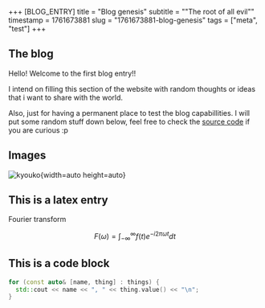 +++
[BLOG_ENTRY]
title = "Blog genesis"
subtitle = "\"The root of all evil\""
timestamp = 1761673881
slug = "1761673881-blog-genesis"
tags = ["meta", "test"]
+++
## The blog
Hello! Welcome to the first blog entry!!

I intend on filling this section of the website with random thoughts or ideas that i want to share
with the world.

Also, just for having a permanent place to test the blog capabillities. I will put some random
stuff down below, feel free to check the [source code](https://github.com/nesktf/website) if
you are curious :p

## Images
![kyouko](%%DIR%%/kyouko_pc.png "Kyouko likes to read the blog too"){width=auto height=auto}

## This is a latex entry
Fourier transform

$$ F(\omega) = \int_{-\infty}^{\infty} f(t)e^{-i 2\pi \omega t} dt $$

## This is a code block
```cpp
for (const auto& [name, thing] : things) {
  std::cout << name << ", " << thing.value() << "\n";
}
```
